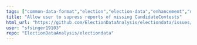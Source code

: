 ```yaml
---
tags: ["common-data-format","election","election-data","enhancement","user-convenience"]
title: "Allow user to supress reports of missing CandidateContests"
html_url: "https://github.com/ElectionDataAnalysis/electiondata/issues/666"
user: "sfsinger19103"
repo: "ElectionDataAnalysis/electiondata"
---
```


